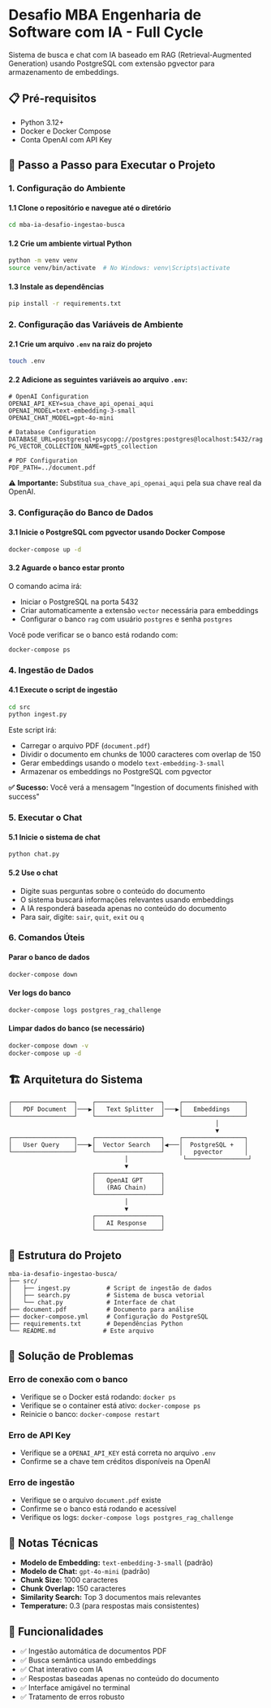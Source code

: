# Desafio MBA Engenharia de Software com IA - Full Cycle

Sistema de busca e chat com IA baseado em RAG (Retrieval-Augmented Generation) usando PostgreSQL com extensão pgvector para armazenamento de embeddings.

## 📋 Pré-requisitos

- Python 3.12+
- Docker e Docker Compose
- Conta OpenAI com API Key

## 🚀 Passo a Passo para Executar o Projeto

### 1. Configuração do Ambiente

#### 1.1 Clone o repositório e navegue até o diretório
```bash
cd mba-ia-desafio-ingestao-busca
```

#### 1.2 Crie um ambiente virtual Python
```bash
python -m venv venv
source venv/bin/activate  # No Windows: venv\Scripts\activate
```

#### 1.3 Instale as dependências
```bash
pip install -r requirements.txt
```

### 2. Configuração das Variáveis de Ambiente

#### 2.1 Crie um arquivo `.env` na raiz do projeto
```bash
touch .env
```

#### 2.2 Adicione as seguintes variáveis ao arquivo `.env`:
```env
# OpenAI Configuration
OPENAI_API_KEY=sua_chave_api_openai_aqui
OPENAI_MODEL=text-embedding-3-small
OPENAI_CHAT_MODEL=gpt-4o-mini

# Database Configuration
DATABASE_URL=postgresql+psycopg://postgres:postgres@localhost:5432/rag
PG_VECTOR_COLLECTION_NAME=gpt5_collection

# PDF Configuration
PDF_PATH=../document.pdf
```

**⚠️ Importante:** Substitua `sua_chave_api_openai_aqui` pela sua chave real da OpenAI.

### 3. Configuração do Banco de Dados

#### 3.1 Inicie o PostgreSQL com pgvector usando Docker Compose
```bash
docker-compose up -d
```

#### 3.2 Aguarde o banco estar pronto
O comando acima irá:
- Iniciar o PostgreSQL na porta 5432
- Criar automaticamente a extensão `vector` necessária para embeddings
- Configurar o banco `rag` com usuário `postgres` e senha `postgres`

Você pode verificar se o banco está rodando com:
```bash
docker-compose ps
```

### 4. Ingestão de Dados

#### 4.1 Execute o script de ingestão
```bash
cd src
python ingest.py
```

Este script irá:
- Carregar o arquivo PDF (`document.pdf`)
- Dividir o documento em chunks de 1000 caracteres com overlap de 150
- Gerar embeddings usando o modelo `text-embedding-3-small`
- Armazenar os embeddings no PostgreSQL com pgvector

**✅ Sucesso:** Você verá a mensagem "Ingestion of documents finished with success"

### 5. Executar o Chat

#### 5.1 Inicie o sistema de chat
```bash
python chat.py
```

#### 5.2 Use o chat
- Digite suas perguntas sobre o conteúdo do documento
- O sistema buscará informações relevantes usando embeddings
- A IA responderá baseada apenas no conteúdo do documento
- Para sair, digite: `sair`, `quit`, `exit` ou `q`

### 6. Comandos Úteis

#### Parar o banco de dados
```bash
docker-compose down
```

#### Ver logs do banco
```bash
docker-compose logs postgres_rag_challenge
```

#### Limpar dados do banco (se necessário)
```bash
docker-compose down -v
docker-compose up -d
```

## 🏗️ Arquitetura do Sistema

```
┌─────────────────┐    ┌──────────────────┐    ┌─────────────────┐
│   PDF Document  │───▶│   Text Splitter  │───▶│   Embeddings    │
└─────────────────┘    └──────────────────┘    └─────────────────┘
                                                         │
                                                         ▼
┌─────────────────┐    ┌──────────────────┐    ┌─────────────────┐
│   User Query    │───▶│  Vector Search   │◀───│  PostgreSQL +   │
└─────────────────┘    └──────────────────┘    │   pgvector      │
                                │               └─────────────────┘
                                ▼
                       ┌──────────────────┐
                       │   OpenAI GPT     │
                       │   (RAG Chain)    │
                       └──────────────────┘
                                │
                                ▼
                       ┌──────────────────┐
                       │   AI Response    │
                       └──────────────────┘
```

## 📁 Estrutura do Projeto

```
mba-ia-desafio-ingestao-busca/
├── src/
│   ├── ingest.py          # Script de ingestão de dados
│   ├── search.py          # Sistema de busca vetorial
│   └── chat.py            # Interface de chat
├── document.pdf           # Documento para análise
├── docker-compose.yml     # Configuração do PostgreSQL
├── requirements.txt       # Dependências Python
└── README.md             # Este arquivo
```

## 🔧 Solução de Problemas

### Erro de conexão com o banco
- Verifique se o Docker está rodando: `docker ps`
- Verifique se o container está ativo: `docker-compose ps`
- Reinicie o banco: `docker-compose restart`

### Erro de API Key
- Verifique se a `OPENAI_API_KEY` está correta no arquivo `.env`
- Confirme se a chave tem créditos disponíveis na OpenAI

### Erro de ingestão
- Verifique se o arquivo `document.pdf` existe
- Confirme se o banco está rodando e acessível
- Verifique os logs: `docker-compose logs postgres_rag_challenge`

## 📝 Notas Técnicas

- **Modelo de Embedding:** `text-embedding-3-small` (padrão)
- **Modelo de Chat:** `gpt-4o-mini` (padrão)
- **Chunk Size:** 1000 caracteres
- **Chunk Overlap:** 150 caracteres
- **Similarity Search:** Top 3 documentos mais relevantes
- **Temperature:** 0.3 (para respostas mais consistentes)

## 🎯 Funcionalidades

- ✅ Ingestão automática de documentos PDF
- ✅ Busca semântica usando embeddings
- ✅ Chat interativo com IA
- ✅ Respostas baseadas apenas no conteúdo do documento
- ✅ Interface amigável no terminal
- ✅ Tratamento de erros robusto